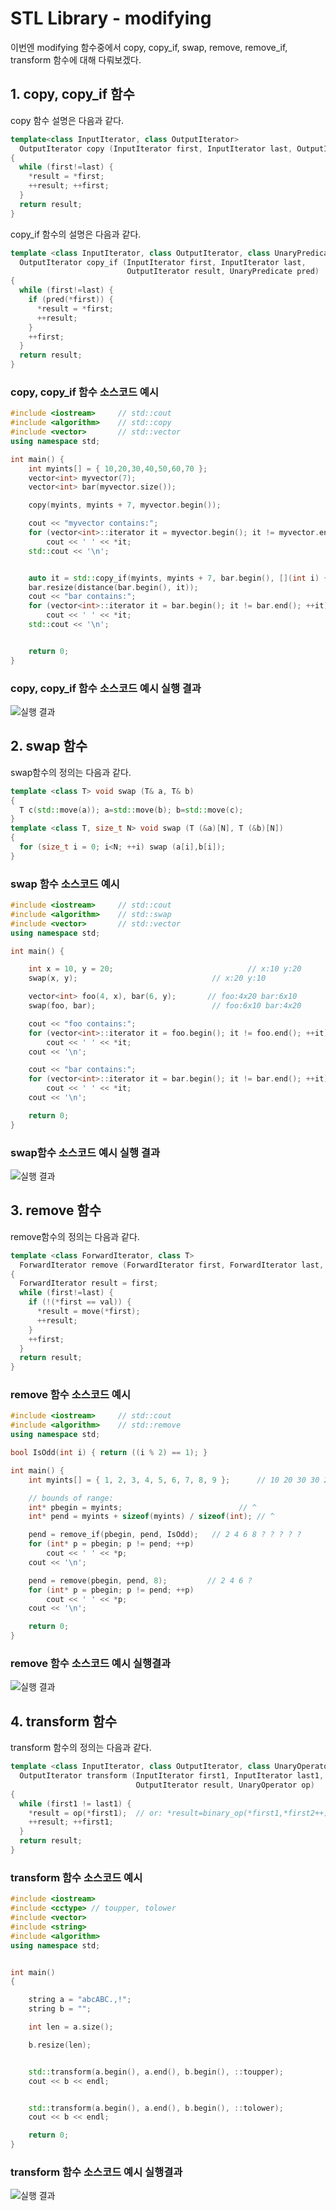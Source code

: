 # STL Library - modifying

이번엔 modifying 함수중에서 copy, copy_if, swap, remove, remove_if, transform 함수에 대해 다뤄보겠다.



## 1. copy, copy_if 함수

copy 함수 설명은 다음과 같다.

```c++
template<class InputIterator, class OutputIterator>
  OutputIterator copy (InputIterator first, InputIterator last, OutputIterator result)
{
  while (first!=last) {
    *result = *first;
    ++result; ++first;
  }
  return result;
}
```

copy_if 함수의 설명은 다음과 같다.

```c++
template <class InputIterator, class OutputIterator, class UnaryPredicate>
  OutputIterator copy_if (InputIterator first, InputIterator last,
                          OutputIterator result, UnaryPredicate pred)
{
  while (first!=last) {
    if (pred(*first)) {
      *result = *first;
      ++result;
    }
    ++first;
  }
  return result;
}
```



### copy, copy_if 함수 소스코드 예시

```c++
#include <iostream>     // std::cout
#include <algorithm>    // std::copy
#include <vector>       // std::vector
using namespace std;

int main() {
	int myints[] = { 10,20,30,40,50,60,70 };
	vector<int> myvector(7);
	vector<int> bar(myvector.size());

	copy(myints, myints + 7, myvector.begin());

	cout << "myvector contains:";
	for (vector<int>::iterator it = myvector.begin(); it != myvector.end(); ++it)
		cout << ' ' << *it;
	std::cout << '\n';


	auto it = std::copy_if(myints, myints + 7, bar.begin(), [](int i) {return i < 40; });
	bar.resize(distance(bar.begin(), it));
	cout << "bar contains:";
	for (vector<int>::iterator it = bar.begin(); it != bar.end(); ++it)
		cout << ' ' << *it;
	std::cout << '\n';


	return 0;
}
```

### copy, copy_if 함수 소스코드 예시 실행 결과

![실행 결과]()



## 2.  swap 함수 

swap함수의 정의는 다음과 같다.

```c++
template <class T> void swap (T& a, T& b)
{
  T c(std::move(a)); a=std::move(b); b=std::move(c);
}
template <class T, size_t N> void swap (T (&a)[N], T (&b)[N])
{
  for (size_t i = 0; i<N; ++i) swap (a[i],b[i]);
}
```



### swap 함수 소스코드 예시

```c++
#include <iostream>     // std::cout
#include <algorithm>    // std::swap
#include <vector>       // std::vector
using namespace std;

int main() {

	int x = 10, y = 20;                              // x:10 y:20
	swap(x, y);                              // x:20 y:10

	vector<int> foo(4, x), bar(6, y);       // foo:4x20 bar:6x10
	swap(foo, bar);                          // foo:6x10 bar:4x20

	cout << "foo contains:";
	for (vector<int>::iterator it = foo.begin(); it != foo.end(); ++it)
		cout << ' ' << *it;
	cout << '\n';

	cout << "bar contains:";
	for (vector<int>::iterator it = bar.begin(); it != bar.end(); ++it)
		cout << ' ' << *it;
	cout << '\n';

	return 0;
}
```





### swap함수 소스코드 예시 실행 결과

![실행 결과]()



## 3. remove 함수

remove함수의 정의는 다음과 같다.

```c++
template <class ForwardIterator, class T>
  ForwardIterator remove (ForwardIterator first, ForwardIterator last, const T& val)
{
  ForwardIterator result = first;
  while (first!=last) {
    if (!(*first == val)) {
      *result = move(*first);
      ++result;
    }
    ++first;
  }
  return result;
}
```



### remove 함수 소스코드 예시

```c++
#include <iostream>     // std::cout
#include <algorithm>    // std::remove
using namespace std;

bool IsOdd(int i) { return ((i % 2) == 1); }

int main() {
	int myints[] = { 1, 2, 3, 4, 5, 6, 7, 8, 9 };      // 10 20 30 30 20 10 10 20

	// bounds of range:
	int* pbegin = myints;                          // ^
	int* pend = myints + sizeof(myints) / sizeof(int); // ^                       ^

	pend = remove_if(pbegin, pend, IsOdd);   // 2 4 6 8 ? ? ? ? ?
	for (int* p = pbegin; p != pend; ++p)
		cout << ' ' << *p;
	cout << '\n';

	pend = remove(pbegin, pend, 8);         // 2 4 6 ?
	for (int* p = pbegin; p != pend; ++p)
		cout << ' ' << *p;
	cout << '\n';

	return 0;
}
```



### remove 함수 소스코드 예시 실행결과

![실행 결과]()



## 4. transform 함수

transform 함수의 정의는 다음과 같다.

```c++
template <class InputIterator, class OutputIterator, class UnaryOperator>
  OutputIterator transform (InputIterator first1, InputIterator last1,
                            OutputIterator result, UnaryOperator op)
{
  while (first1 != last1) {
    *result = op(*first1);  // or: *result=binary_op(*first1,*first2++);
    ++result; ++first1;
  }
  return result;
}
```



### transform 함수 소스코드 예시

```c++
#include <iostream>
#include <cctype> // toupper, tolower
#include <vector>
#include <string>
#include <algorithm>
using namespace std;


int main()
{

	string a = "abcABC.,!";
	string b = "";

	int len = a.size();

	b.resize(len);


	std::transform(a.begin(), a.end(), b.begin(), ::toupper);
	cout << b << endl;


	std::transform(a.begin(), a.end(), b.begin(), ::tolower);
	cout << b << endl;

	return 0;
}
```



### transform 함수 소스코드 예시 실행결과

![실행 결과]()  

